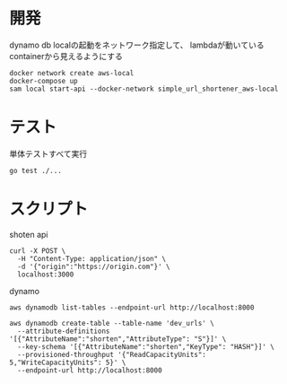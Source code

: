 # 開発

dynamo db localの起動をネットワーク指定して、
lambdaが動いているcontainerから見えるようにする

```
docker network create aws-local
docker-compose up
sam local start-api --docker-network simple_url_shortener_aws-local
```

# テスト

単体テストすべて実行
```
go test ./...
```

# スクリプト

shoten api

```
curl -X POST \
  -H "Content-Type: application/json" \
  -d '{"origin":"https://origin.com"}' \
  localhost:3000
```

dynamo

```
aws dynamodb list-tables --endpoint-url http://localhost:8000

aws dynamodb create-table --table-name 'dev_urls' \
  --attribute-definitions '[{"AttributeName":"shorten","AttributeType": "S"}]' \
  --key-schema '[{"AttributeName":"shorten","KeyType": "HASH"}]' \
  --provisioned-throughput '{"ReadCapacityUnits": 5,"WriteCapacityUnits": 5}' \
  --endpoint-url http://localhost:8000
  ```
